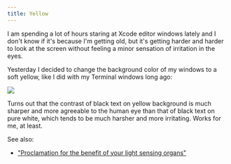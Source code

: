 ```yaml
---
title: Yellow
---
```


I am spending a lot of hours staring at Xcode editor windows lately and I don't know if it's because I'm getting old, but it's getting harder and harder to look at the screen without feeling a minor sensation of irritation in the eyes.

Yesterday I decided to change the background color of my windows to a soft yellow, like I did with my Terminal windows long ago:

![](/system/images/legacy/yellow.png)

Turns out that the contrast of black text on yellow background is much sharper and more agreeable to the human eye than that of black text on pure white, which tends to be much harsher and more irritating. Works for me, at least.

See also:

-   ["Proclamation for the benefit of your light sensing organs"](http://macdevlog.com/yellow-for-your-eyes.html)
